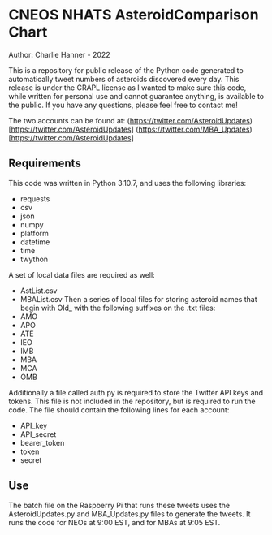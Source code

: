 # CNEOS NHATS AsteroidComparison Chart

Author: Charlie Hanner - 2022

 This is a repository for public release of the Python code generated to automatically tweet numbers of asteroids discovered every day. This release is under the CRAPL license as I wanted to make sure this code, while written for personal use and cannot guarantee anything, is available to the public. If you have any questions, please feel free to contact me!

The two accounts can be found at:
(https://twitter.com/AsteroidUpdates)[https://twitter.com/AsteroidUpdates]
(https://twitter.com/MBA_Updates)[https://twitter.com/AsteroidUpdates]


## Requirements

This code was written in Python 3.10.7, and uses the following libraries:
- requests
- csv
- json
- numpy
- platform
- datetime
- time
- twython

A set of local data files are required as well: 
- AstList.csv
- MBAList.csv
Then a series of local files for storing asteroid names that begin with Old_ with the following suffixes on the .txt files:
- AMO
- APO
- ATE
- IEO
- IMB
- MBA
- MCA
- OMB

Additionally a file called auth.py is required to store the Twitter API keys and tokens. This file is not included in the repository, but is required to run the code. The file should contain the following lines for each account:
- API_key
- API_secret
- bearer_token 
- token
- secret 

## Use
The batch file on the Raspberry Pi that runs these tweets uses the AsteroidUpdates.py and MBA_Updates.py files to generate the tweets. It runs the code for NEOs at 9:00 EST, and for MBAs at 9:05 EST. 
